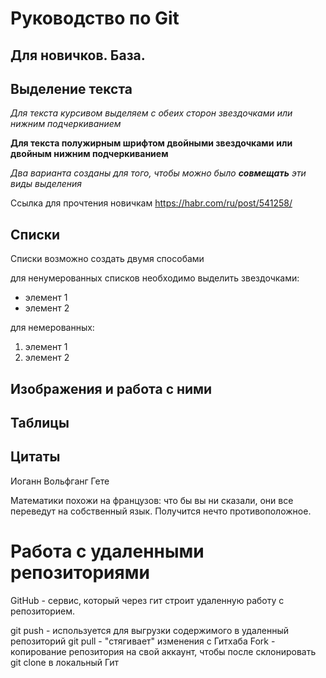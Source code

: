 # Руководство по Git
## Для новичков. База.

## Выделение текста
*Для текста курсивом выделяем с обеих сторон звездочками* 
_или нижним подчеркиванием_

**Для текста полужирным шрифтом двойными звездочками** 
__или двойным нижним подчеркиванием__

_Два варианта созданы для того, чтобы можно было **совмещать** эти виды выделения_


Ссылка для прочтения новичкам 
https://habr.com/ru/post/541258/

## Списки
Списки возможно создать двумя способами

для ненумерованных списков необходимо выделить звездочками:
* элемент 1
* элемент 2

для немерованных:
1. элемент 1
2. элемент 2

## Изображения и работа с ними

## Таблицы

## Цитаты
Иоганн Вольфганг Гете


Математики похожи на французов: что бы вы ни сказали, они все переведут на собственный язык.
Получится нечто противоположное.

# Работа с удаленными репозиториями
GitHub - сервис, который через гит строит удаленную работу с репозиторием.

git push - используется для выгрузки содержимого в удаленный репозиторий
git pull - "стягивает" изменения с Гитхаба
Fork - копирование репозитория на свой аккаунт, чтобы после склонировать git clone в локальный Гит
